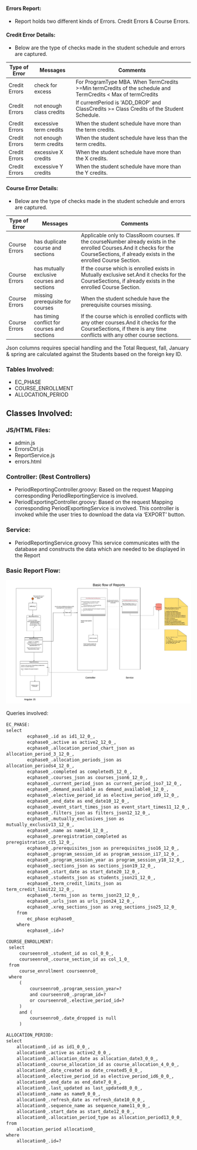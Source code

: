 #### Errors Report:
-	Report holds two different kinds of Errors. Credit Errors & Course Errors.

#### Credit Error Details: 
- Below are the type of checks made in the student schedule and errors are captured.

|Type of Error|Messages|Comments|
|--------------------- |--------------------- |-----------------|
|Credit Errors         | check for excess     | For ProgramType MBA. When TermCredits >=Min termCredits of the schedule and TermCredits < Max of termCredits
|Credit Errors         |not enough class credits|If currentPeriod is 'ADD_DROP' and ClassCredits >= Class Credits of the Student Schedule.   
|Credit Errors         |excessive term credits|When the student schedule have more than the term credits.
|Credit Errors         |not enough term credits|When the student schedule have less than the term credits.
|Credit Errors         |excessive X credits|When the student schedule have more than the X credits.
|Credit Errors         |excessive Y credits|When the student schedule have more than the Y credits.
                                               
#### Course Error Details: 
- Below are the type of checks made in the student schedule and errors are captured.

|Type of Error|Messages|Comments|
|--------------------- |--------------------- |-----------------|
|Course Errors         | has duplicate course and sections| Applicable only to ClassRoom courses. If the courseNumber already exists in the enrolled Courses.And it checks for the CourseSections, if already exists in the enrolled Course Section.
|Course Errors           |has mutually exclusive courses and sections |If the course which is enrolled exists in Mutually exclusive set.And it checks for the CourseSections, if already exists in the enrolled Course Section.
|Course Errors           |missing prerequisite for courses|When the student schedule have the prerequisite courses missing.
|Course Errors           |has timing conflict for courses and sections|If the course which is enrolled conflicts with any other courses.And it checks for the CourseSections, if there is any time conflicts with any other course sections.

Json columns requires special handling and the Total Request, fall, January & spring are calculated against the Students based on the foreign key ID.
### Tables Involved:
-	EC_PHASE
-	COURSE_ENROLLMENT
-	ALLOCATION_PERIOD

## Classes Involved:
### JS/HTML Files:
- admin.js
- ErrorsCtrl.js
- ReportService.js
- errors.html

### Controller: (Rest Controllers)
- PeriodReportingController.groovy:
      Based on the request Mapping corresponding PeriodReportingService is involved.
- PeriodExportingController.groovy:
      Based on the request Mapping corresponding PeriodExportingService is involved. This controller is invoked while the user tries to download the data via ‘EXPORT’ button.

### Service:
-	PeriodReportingService.groovy
This service communicates with the database and constructs the data which are needed to be displayed in the Report

### Basic Report Flow:

![Alt text](https://raw.githubusercontent.com/swathijayaseelan/ECToolKit-Documentation/master/BasicReportFloe.png?_sm_au_=i4sfNDn0HvvfvS2k "Basic Report Flow")

Queries involved:
```
EC_PHASE:
select
        ecphase0_.id as id1_12_0_,
        ecphase0_.active as active2_12_0_,
        ecphase0_.allocation_period_chart_json as allocation_period_3_12_0_,
        ecphase0_.allocation_periods_json as allocation_periods4_12_0_,
        ecphase0_.completed as completed5_12_0_,
        ecphase0_.courses_json as courses_json6_12_0_,
        ecphase0_.current_period_json as current_period_jso7_12_0_,
        ecphase0_.demand_available as demand_available8_12_0_,
        ecphase0_.elective_period_id as elective_period_id9_12_0_,
        ecphase0_.end_date as end_date10_12_0_,
        ecphase0_.event_start_times_json as event_start_times11_12_0_,
        ecphase0_.filters_json as filters_json12_12_0_,
        ecphase0_.mutually_exclusives_json as mutually_exclusiv13_12_0_,
        ecphase0_.name as name14_12_0_,
        ecphase0_.preregistration_completed as preregistration_c15_12_0_,
        ecphase0_.prerequisites_json as prerequisites_jso16_12_0_,
        ecphase0_.program_session_id as program_session_i17_12_0_,
        ecphase0_.program_session_year as program_session_y18_12_0_,
        ecphase0_.sections_json as sections_json19_12_0_,
        ecphase0_.start_date as start_date20_12_0_,
        ecphase0_.students_json as students_json21_12_0_,
        ecphase0_.term_credit_limits_json as term_credit_limit22_12_0_,
        ecphase0_.terms_json as terms_json23_12_0_,
        ecphase0_.urls_json as urls_json24_12_0_,
        ecphase0_.xreg_sections_json as xreg_sections_jso25_12_0_
    from
        ec_phase ecphase0_
    where
        ecphase0_.id=?
```
```
COURSE_ENROLLMENT:
 select
     courseenro0_.student_id as col_0_0_,
     courseenro0_.course_section_id as col_1_0_
 from
     course_enrollment courseenro0_
 where
     (
         courseenro0_.program_session_year=?
         and courseenro0_.program_id=?
         or courseenro0_.elective_period_id=?
     )
     and (
         courseenro0_.date_dropped is null
     )
```
```
ALLOCATION_PERIOD:
select
    allocation0_.id as id1_0_0_,
    allocation0_.active as active2_0_0_,
    allocation0_.allocation_date as allocation_date3_0_0_,
    allocation0_.course_allocation_id as course_allocation_4_0_0_,
    allocation0_.date_created as date_created5_0_0_,
    allocation0_.elective_period_id as elective_period_id6_0_0_,
    allocation0_.end_date as end_date7_0_0_,
    allocation0_.last_updated as last_updated8_0_0_,
    allocation0_.name as name9_0_0_,
    allocation0_.refresh_date as refresh_date10_0_0_,
    allocation0_.sequence_name as sequence_name11_0_0_,
    allocation0_.start_date as start_date12_0_0_,
    allocation0_.allocation_period_type as allocation_period13_0_0_
from
    allocation_period allocation0_
where
    allocation0_.id=?
```

